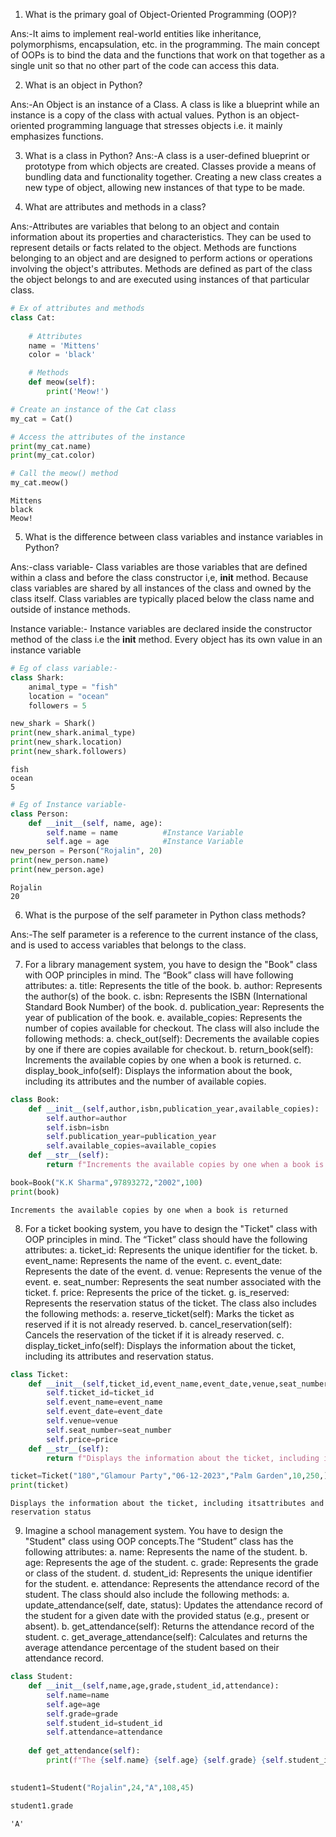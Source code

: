 1. What is the primary goal of Object-Oriented Programming (OOP)?

Ans:-It aims to implement real-world entities like inheritance, polymorphisms, encapsulation, etc. in the programming. The main concept of OOPs is to bind the data and the functions that work on that together as a single unit so that no other part of the code can access this data.

2. What is an object in Python?

Ans:-An Object is an instance of a Class. A class is like a blueprint while an instance is a copy of the class with actual values. Python is an object-oriented programming language that stresses objects i.e. it mainly emphasizes functions.

3. What is a class in Python?
Ans:-A class is a user-defined blueprint or prototype from which objects are created. Classes provide a means of bundling data and functionality together. Creating a new class creates a new type of object, allowing new instances of that type to be made.

4. What are attributes and methods in a class?

Ans:-Attributes are variables that belong to an object and contain information about its properties and characteristics. They can be used to represent details or facts related to the object. Methods are functions belonging to an object and are designed to perform actions or operations involving the object's attributes. Methods are defined as part of the class the object belongs to and are executed using instances of that particular class.


```python
# Ex of attributes and methods
class Cat:
 
    # Attributes
    name = 'Mittens'
    color = 'black'

    # Methods
    def meow(self):
        print('Meow!')

# Create an instance of the Cat class
my_cat = Cat()

# Access the attributes of the instance
print(my_cat.name)
print(my_cat.color)

# Call the meow() method
my_cat.meow()
```

    Mittens
    black
    Meow!
    
5. What is the difference between class variables and instance variables in Python?

Ans:-class variable-
Class variables are those variables that are defined within a class and before the class constructor i,e, __init__ method. Because class variables are shared by all instances of the class and owned by the class itself. Class variables are typically placed below the class name and outside of instance methods.

Instance variable:-
Instance variables are declared inside the constructor method of the class i.e the __init__ method. Every object has its own value in an instance variable


```python
# Eg of class variable:-
class Shark:
    animal_type = "fish"
    location = "ocean"
    followers = 5

new_shark = Shark()
print(new_shark.animal_type)
print(new_shark.location)
print(new_shark.followers)
```

    fish
    ocean
    5
    


```python
# Eg of Instance variable-
class Person:
    def __init__(self, name, age):
        self.name = name          #Instance Variable
        self.age = age            #Instance Variable
new_person = Person("Rojalin", 20)
print(new_person.name)
print(new_person.age)

```

    Rojalin
    20
    
6. What is the purpose of the self parameter in Python class methods?

Ans:-The self parameter is a reference to the current instance of the class, and is used to access variables that belongs to the class.

7. For a library management system, you have to design the "Book" class with OOP
principles in mind. The “Book” class will have following attributes:
a. title: Represents the title of the book.
b. author: Represents the author(s) of the book.
c. isbn: Represents the ISBN (International Standard Book Number) of the book.
d. publication_year: Represents the year of publication of the book.
e. available_copies: Represents the number of copies available for checkout.
The class will also include the following methods:
a. check_out(self): Decrements the available copies by one if there are copies
available for checkout.
b. return_book(self): Increments the available copies by one when a book is
returned.
c. display_book_info(self): Displays the information about the book, including its
attributes and the number of available copies.


```python
class Book:
    def __init__(self,author,isbn,publication_year,available_copies):
        self.author=author
        self.isbn=isbn
        self.publication_year=publication_year
        self.available_copies=available_copies
    def __str__(self):
        return f"Increments the available copies by one when a book is returned"
```


```python
book=Book("K.K Sharma",97893272,"2002",100)
print(book)
```

    Increments the available copies by one when a book is returned
    
8. For a ticket booking system, you have to design the "Ticket" class with OOP
principles in mind. The “Ticket” class should have the following attributes:
a. ticket_id: Represents the unique identifier for the ticket.
b. event_name: Represents the name of the event.
c. event_date: Represents the date of the event.
d. venue: Represents the venue of the event.
e. seat_number: Represents the seat number associated with the ticket.
f. price: Represents the price of the ticket.
g. is_reserved: Represents the reservation status of the ticket.
The class also includes the following methods:
a. reserve_ticket(self): Marks the ticket as reserved if it is not already reserved.
b. cancel_reservation(self): Cancels the reservation of the ticket if it is already
reserved.
c. display_ticket_info(self): Displays the information about the ticket, including its
attributes and reservation status.


```python
class Ticket:
    def __init__(self,ticket_id,event_name,event_date,venue,seat_number,price,):
        self.ticket_id=ticket_id
        self.event_name=event_name
        self.event_date=event_date
        self.venue=venue
        self.seat_number=seat_number
        self.price=price
    def __str__(self):
        return f"Displays the information about the ticket, including itsattributes and reservation status"
```


```python
ticket=Ticket("180","Glamour Party","06-12-2023","Palm Garden",10,250,)
print(ticket)
```

    Displays the information about the ticket, including itsattributes and reservation status
    
9. Imagine a school management system. You have to design the "Student" class using
OOP concepts.The “Student” class has the following attributes:
a. name: Represents the name of the student.
b. age: Represents the age of the student.
c. grade: Represents the grade or class of the student.
d. student_id: Represents the unique identifier for the student.
e. attendance: Represents the attendance record of the student.
The class should also include the following methods:
a. update_attendance(self, date, status): Updates the attendance record of the
student for a given date with the provided status (e.g., present or absent).
b. get_attendance(self): Returns the attendance record of the student.
c. get_average_attendance(self): Calculates and returns the average
attendance percentage of the student based on their attendance record.

```python
class Student:
    def __init__(self,name,age,grade,student_id,attendance):
        self.name=name
        self.age=age
        self.grade=grade
        self.student_id=student_id
        self.attendance=attendance
        
    def get_attendance(self):
        print(f"The {self.name} {self.age} {self.grade} {self.student_id} {self.attendance}")
       
```


```python
student1=Student("Rojalin",24,"A",108,45)
```


```python
student1.grade
```




    'A'



